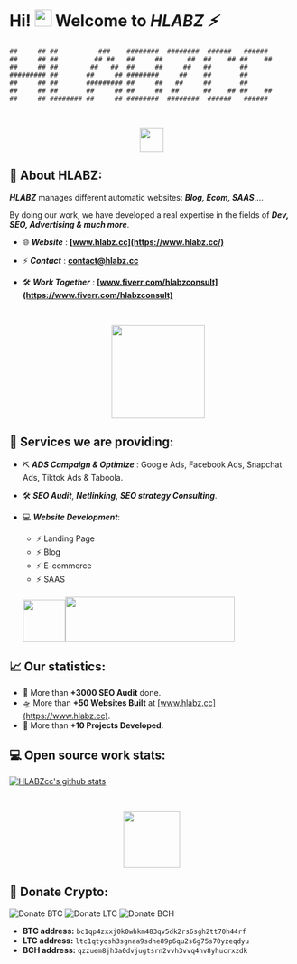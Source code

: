 # Hi! <img src="https://media.giphy.com/media/hvRJCLFzcasrR4ia7z/giphy.gif" width="30px" height="30px"> Welcome to ***HLABZ ⚡***

```
##     ## ##          ###    ########  ########  ######   ######  
##     ## ##         ## ##   ##     ##      ##  ##    ## ##    ## 
##     ## ##        ##   ##  ##     ##     ##   ##       ##       
######### ##       ##     ## ########     ##    ##       ##       
##     ## ##       ######### ##     ##   ##     ##       ##       
##     ## ##       ##     ## ##     ##  ##      ##    ## ##    ## 
##     ## ######## ##     ## ########  ########  ######   ######                                                                                                                        
```
<br />
  <p align="center">
    <img src="https://user-images.githubusercontent.com/113842155/195224448-f56ebf5c-a876-4a4a-b364-250f9220419e.png" width="42px">
  </p>

## 🚀 About HLABZ:

***HLABZ*** manages different automatic websites: ***Blog, Ecom, SAAS***,... 

By doing our work, we have developed a real expertise in the fields of ***Dev, SEO, Advertising & much more***.

- 🌐 ***Website*** : **[www.hlabz.cc](https://www.hlabz.cc/)**
- ⚡️ ***Contact*** : **contact@hlabz.cc**
- 🛠 ***Work Together*** : **[www.fiverr.com/hlabzconsult](https://www.fiverr.com/hlabzconsult)**

  <br />
  <p align="center">
  <img src="https://user-images.githubusercontent.com/113842155/195224011-0e8a0959-8e76-4e1e-9dd7-a2eb5a5bd9aa.png" width="165px">
  </p>

## 💼 Services we are providing:
- ⛏ ***ADS Campaign & Optimize*** : Google Ads, Facebook Ads, Snapchat Ads, Tiktok Ads & Taboola.
- 🛠 ***SEO Audit***, ***Netlinking***, ***SEO strategy Consulting***.
- 💻 ***Website Development***:

  - ⚡ Landing Page
  - ⚡ Blog
  - ⚡ E-commerce
  - ⚡ SAAS
  
  <br />
  <img src="https://user-images.githubusercontent.com/113842155/190999737-646f47ae-3795-47c7-a5a0-86274e5423b1.png" width="75px" height="75px"><img src="https://user-images.githubusercontent.com/113842155/191000074-3db330e6-8e38-403d-819f-147c5ee273d6.png" width="300px" height="80px">



## 📈 Our statistics:
- 🚀 More than **+3000 SEO Audit** done.
- 🛸 More than **+50 Websites Built** at [www.hlabz.cc](https://www.hlabz.cc).
- 🧨 More than **+10 Projects Developed**.

## 💻 Open source work stats:
[![HLABZcc's github stats](https://github-readme-stats.vercel.app/api?username=HLABZcc&theme=tokyonight&show_icons=true)](https://github.com/HLABZcc)

<br />
  <p align="center">
    <img src="https://user-images.githubusercontent.com/113842155/195224448-f56ebf5c-a876-4a4a-b364-250f9220419e.png" width="100px">
  </p>

## 🎁 Donate Crypto:
![Donate BTC](https://user-images.githubusercontent.com/106092954/169848186-ce4f7702-c9ff-4d76-b66f-253156fd7b78.png)  ![Donate LTC](https://user-images.githubusercontent.com/106092954/169848564-e78402e8-6d19-41ec-a0dd-80f0669298bd.png)  ![Donate BCH](https://user-images.githubusercontent.com/106092954/169848724-9c78a57e-7009-49e4-afa3-11d7c93063ea.png)

- **BTC address:** ```bc1qp4zxxj0k0whkm483qv5dk2rs6sgh2tt70h44rf```
- **LTC address:** ```ltc1qtyqsh3sgnaa9sdhe89p6qu2s6g75s70yzeqdyu```
- **BCH address:** ```qzzuem8jh3a0dvjugtsrn2vvh3vvq4hv8yhucrxzdk```


<!--
**HLABZcc/HLABZcc** is a ✨ _special_ ✨ repository because its `README.md` (this file) appears on your GitHub profile.
-->
